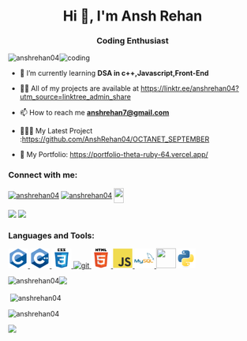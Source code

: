 <h1 align="center">Hi 👋, I'm Ansh Rehan</h1>
<h3 align="center">Coding Enthusiast</h3>
<img align="right" alt="coding" width="400" src="https://t4.ftcdn.net/jpg/03/13/40/45/360_F_313404541_e9YZ3pht6oEEkMXuhxTboqXA2B2ShNnC.jpg">

<p align="left"> <img src="https://komarev.com/ghpvc/?username=anshrehan04&label=Profile%20views&color=0e75b6&style=flat" alt="anshrehan04" /> </p>

- 🌱 I’m currently learning **DSA in c++,Javascript,Front-End**

- 👨‍💻 All of my projects are available at https://linktr.ee/anshrehan04?utm_source=linktree_admin_share

- 📫 How to reach me **anshrehan7@gmail.com**

- 👩🏻‍💻 My Latest Project :https://github.com/AnshRehan04/OCTANET_SEPTEMBER

- 🚀 My Portfolio: https://portfolio-theta-ruby-64.vercel.app/
<h3 align="left">Connect with me:</h3>
<p align="left">
<a href="https://linkedin.com/in/anshrehan04" target="blank"><img align="center" src="https://raw.githubusercontent.com/rahuldkjain/github-profile-readme-generator/master/src/images/icons/Social/linked-in-alt.svg" alt="anshrehan04" height="30" width="40" /></a>
  <a href="https://leetcode.com/anshrehan7/" target="blank"><img align="center" src="https://encrypted-tbn0.gstatic.com/images?q=tbn:ANd9GcTBJUCodpVrl9ifdt_0JIKF8FWV2XfWTZqA9_c5Ql8&s" alt="anshrehan04" height="30" width="40" /></a>
  <a href="https://twitter.com/anshrehan04" target="blank"/><img align="center" height="30" width="20" src="https://img.freepik.com/free-vector/new-2023-twitter-logo-x-icon-design_1017-45418.jpg?size=338&ext=jpg&ga=GA1.1.1141335507.1710633600&semt=ais"></a>
</p>

<img src="https://stats.quine.sh/AnshRehan04/github?theme=dark)](https://quine.sh?utm_source=widgets&utm_campaign=AnshRehan04">
<img src="https://stats.quine.sh/AnshRehan04/languages-over-time?theme=dark)](https://quine.sh?utm_source=widgets&utm_campaign=AnshRehan04" width="400",height="400">

<h3 align="left">Languages and Tools:</h3>
<p align="left"> <a href="https://www.cprogramming.com/" target="_blank" rel="noreferrer"> <img src="https://raw.githubusercontent.com/devicons/devicon/master/icons/c/c-original.svg" alt="c" width="40" height="40"/> </a> <a href="https://www.w3schools.com/cpp/" target="_blank" rel="noreferrer"> <img src="https://raw.githubusercontent.com/devicons/devicon/master/icons/cplusplus/cplusplus-original.svg" alt="cplusplus" width="40" height="40"/> </a> <a href="https://www.w3schools.com/css/" target="_blank" rel="noreferrer"> <img src="https://raw.githubusercontent.com/devicons/devicon/master/icons/css3/css3-original-wordmark.svg" alt="css3" width="40" height="40"/> </a> <a href="https://git-scm.com/" target="_blank" rel="noreferrer"> <img src="https://www.vectorlogo.zone/logos/git-scm/git-scm-icon.svg" alt="git" width="40" height="40"/> </a> <a href="https://www.w3.org/html/" target="_blank" rel="noreferrer"> <img src="https://raw.githubusercontent.com/devicons/devicon/master/icons/html5/html5-original-wordmark.svg" alt="html5" width="40" height="40"/> </a> <a href="https://developer.mozilla.org/en-US/docs/Web/JavaScript" target="_blank" rel="noreferrer"> <img src="https://raw.githubusercontent.com/devicons/devicon/master/icons/javascript/javascript-original.svg" alt="javascript" width="40" height="40"/> </a> <a href="https://www.mysql.com/" target="_blank" rel="noreferrer"> <img src="https://raw.githubusercontent.com/devicons/devicon/master/icons/mysql/mysql-original-wordmark.svg" alt="mysql" width="40" height="40"/> </a> <a href="https://www.python.org" target="_blank" rel="noreferrer"> <img src="https://private-user-images.githubusercontent.com/120726854/243339956-01ae1e20-f653-49f1-a6ef-064d868c4a8b.png?jwt=eyJhbGciOiJIUzI1NiIsInR5cCI6IkpXVCJ9.eyJpc3MiOiJnaXRodWIuY29tIiwiYXVkIjoicmF3LmdpdGh1YnVzZXJjb250ZW50LmNvbSIsImtleSI6ImtleTUiLCJleHAiOjE3MjA4Njc4NDUsIm5iZiI6MTcyMDg2NzU0NSwicGF0aCI6Ii8xMjA3MjY4NTQvMjQzMzM5OTU2LTAxYWUxZTIwLWY2NTMtNDlmMS1hNmVmLTA2NGQ4NjhjNGE4Yi5wbmc_WC1BbXotQWxnb3JpdGhtPUFXUzQtSE1BQy1TSEEyNTYmWC1BbXotQ3JlZGVudGlhbD1BS0lBVkNPRFlMU0E1M1BRSzRaQSUyRjIwMjQwNzEzJTJGdXMtZWFzdC0xJTJGczMlMkZhd3M0X3JlcXVlc3QmWC1BbXotRGF0ZT0yMDI0MDcxM1QxMDQ1NDVaJlgtQW16LUV4cGlyZXM9MzAwJlgtQW16LVNpZ25hdHVyZT02Yzg3NWQwNGI2Y2ZjMGI0ZGVlZWFiMzdmNDQ0ZjUwMjE1ZDcyYThkZThmN2I4MDllMjRkODZlYWEwZWNlY2NjJlgtQW16LVNpZ25lZEhlYWRlcnM9aG9zdCZhY3Rvcl9pZD0wJmtleV9pZD0wJnJlcG9faWQ9MCJ9.A0fWjp0QQkuC9DflDXjqSAWXaiD4yIXRZpY2XbGrgZM"  width =40 height="40/" secured-asset-link="" style="max-width: 100%;"><img src="https://raw.githubusercontent.com/devicons/devicon/master/icons/python/python-original.svg" alt="python" width="40" height="40"/> </a> </p>

<p><img align="left" src="https://github-readme-stats.vercel.app/api/top-langs?username=anshrehan04&show_icons=true&locale=en&layout=compact" alt="anshrehan04" /></p>

<a href="https://visitcount.itsvg.in">
  <img src="https://visitcount.itsvg.in/api?id=AnshRehan04&label=Profile%20Views&color=1&icon=0&pretty=false" />
</a>

<p>&nbsp;<img align="center" src="https://github-readme-stats.vercel.app/api?username=anshrehan04&show_icons=true&locale=en" alt="anshrehan04" /></p>

<p><img align="center" src="https://github-readme-streak-stats.herokuapp.com/?user=anshrehan04&" alt="anshrehan04" /></p>

<img src="https://holopin.me/anshrehan04">
